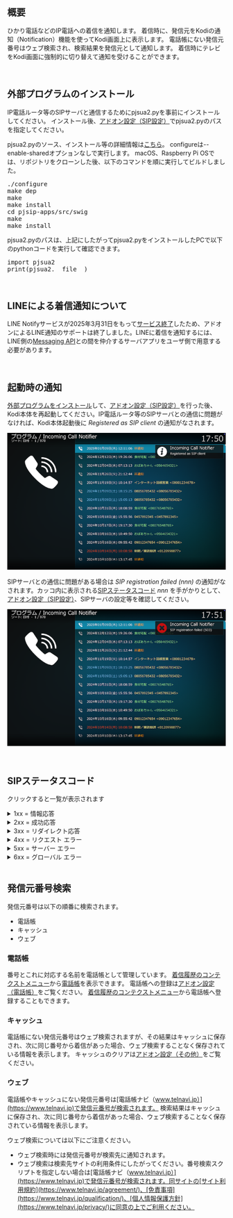 ## 概要

ひかり電話などのIP電話への着信を通知します。 
着信時に、発信元をKodiの通知（Notification）機能を使ってKodi画面上に表示します。
電話帳にない発信元番号はウェブ検索され、検索結果を発信元として通知します。
着信時にテレビをKodi画面に強制的に切り替えて通知を受けることができます。

<br/>

## 外部プログラムのインストール

IP電話ルータ等のSIPサーバと通信するためにpjsua2.pyを事前にインストールしてください。
インストール後、[アドオン設定（SIP設定）](3_アドオン設定（SIP設定）.md#pjsuapy2のパス)でpjsua2.pyのパスを指定してください。

pjsua2.pyのソース、インストール等の詳細情報は[こちら](https://docs.pjsip.org/en/latest/index.html)。
configureは--enable-sharedオプションなしで実行します。
macOS、Raspberry Pi OSでは、リポジトリをクローンした後、以下のコマンドを順に実行してビルドしました。

<pre>
./configure
make dep
make
make install
cd pjsip-apps/src/swig
make
make install
</pre>

pjsua2.pyのパスは、上記にしたがってpjsua2.pyをインストールしたPCで以下のpythonコードを実行して確認できます。

<pre>
import pjsua2
print(pjsua2.__file__)
</pre>

<br/>

## LINEによる着信通知について

LINE Notifyサービスが2025年3月31日をもって[サービス終了](https://notify-bot.line.me/closing-announce)したため、アドオンによるLINE通知のサポートは終了しました。LINEに着信を通知するには、LINE側の[Messaging API](https://developers.line.biz/ja/services/messaging-api/)との間を仲介するサーバアプリをユーザ側で用意する必要があります。

<br/>

## 起動時の通知

[外部プログラムをインストール](0_概要.md#外部プログラムのインストール)して、[アドオン設定（SIP設定）](3_アドオン設定（SIP設定）.md)を行った後、Kodi本体を再起動してください。IP電話ルータ等のSIPサーバとの通信に問題がなければ、Kodi本体起動後に _Registered as SIP client_ の通知がなされます。

![起動成功時の通知](images/0_概要/1_起動成功.png)

SIPサーバとの通信に問題がある場合は _SIP registration failed (nnn)_ の通知がなされます。カッコ内に表示される[SIPステータスコード](#SIPステータスコード) _nnn_ を手がかりとして、[アドオン設定（SIP設定）](3_アドオン設定（SIP設定）.md)、SIPサーバの設定等を確認してください。

![起動失敗時の通知](images/0_概要/2_起動失敗.png)

<br/>

## SIPステータスコード

クリックすると一覧が表示されます

<details>
<summary>1xx = 情報応答</summary>

| code | status |
|:----:|:-------|
|100|試行中|
|180|呼び出し中|
|181|転送中|
|182|順番待ち|
|183|セッション進行中|
</details>

<details>
<summary>2xx = 成功応答</summary>

| code | status |
|:----:|:-------|
|200|OK|
|202|受諾：照会に使用|
</details>

<details>
<summary>3xx = リダイレクト応答</summary>

| code | status |
|:----:|:-------|
|300|複数の転送先|
|301|永久的に移動|
|302|一時的に移動|
|305|プロキシ使用|
|380|ほかのサービス|
</details>

<details>
<summary>4xx = リクエスト エラー</summary>

| code | status |
|:----:|:-------|
|400|不正なリクエスト|
|401|認証が必要：レジストラのみ利用可。プロキシは「プロキシ認証 407」が必要|
|402|支払いが必要（将来使われる可能性あり）|
|403|禁止|
|404|見つかりません：ユーザが見つかりません|
|405|メソッド利用不可|
|406|容認不可|
|407|プロキシ認証が必要|
|408|リクエスト タイムアウト：時間内にユーザが見つかりませんでした|
|410|不在：ユーザは過去に存在しましたが、もうここにはいません|
|413|リクエスト本体が大きすぎます|
|414|リクエストURIが大きすぎます|
|415|非対応メディア|
|416|非対応URIスキーム|
|420|不正な拡張：ＳＩＰプロトコル拡張がサーバに認識されません|
|421|拡張が必要|
|423|間隔が短すぎます|
|480|一時的に利用不可|
|481|通話 / トランザクションが存在しません|
|482|ループ検出|
|483|最大ホップ数超過|
|484|不完全なアドレス|
|485|あいまい|
|486|話し中|
|487|リクエストが中止|
|488|ここでは容認不可|
|491|リクエスト待機中|
|493|解読不可：S/MIME本文を解読できませんでした|
</details>

<details>
<summary>5xx = サーバー エラー</summary>

| code | status |
|:----:|:-------|
|500|サーバ内部エラー|
|501|非実装：SIPリクエスト メソッドが実装されていません|
|502|不正なゲートウェイ|
|503|サービス利用不可|
|504|サーバタイムアウト|
|505|バージョン非対応：サーバはこのSIPバージョンに対応していません|
|513|メッセージが大きすぎます|
</details>

<details>
<summary>6xx = グローバル エラー</summary>

| code | status |
|:----:|:-------|
|600|随所で話し中|
|603|拒否|
|604|どこにも存在しません|
|606|容認不可|
</details>

<br/>

## 発信元番号検索

発信元番号は以下の順番に検索されます。

* 電話帳
* キャッシュ
* ウェブ

### 電話帳

番号とこれに対応する名前を電話帳として管理しています。
[着信履歴のコンテクストメニュー](1_着信履歴（起動画面）.md#コンテクストメニュー)から[電話帳](2_電話帳.md)を表示できます。
電話帳への登録は[アドオン設定（電話帳）](4_アドオン設定（電話帳）.md)をご覧ください。
[着信履歴のコンテクストメニュー](1_着信履歴（起動画面）.md#コンテクストメニュー)から電話帳へ登録することもできます。

### キャッシュ

電話帳にない発信元番号はウェブ検索されますが、その結果はキャッシュに保存され、次に同じ番号から着信があった場合、ウェブ検索することなく保存されている情報を表示します。
キャッシュのクリアは[アドオン設定（その他）](5_アドオン設定（その他）.md#キャッシュをクリアする)をご覧ください。

### ウェブ

電話帳やキャッシュにない発信元番号は[電話帳ナビ（www.telnavi.jp）](https://www.telnavi.jp)で発信元番号が検索されます。
検索結果はキャッシュに保存され、次に同じ番号から着信があった場合、ウェブ検索することなく保存されている情報を表示します。

ウェブ検索については以下にご注意ください。

* ウェブ検索時には発信元番号が検索先に通知されます。
* ウェブ検索は検索先サイトの利用条件にしたがってください。番号検索スクリプトを指定しない場合は[電話帳ナビ（www.telnavi.jp）](https://www.telnavi.jp)で発信元番号が検索されます。同サイトの[サイト利用規約](https://www.telnavi.jp/agreement/)、[免責事項](https://www.telnavi.jp/qualification/)、[個人情報保護方針](https://www.telnavi.jp/privacy/)に同意の上でご利用ください。
